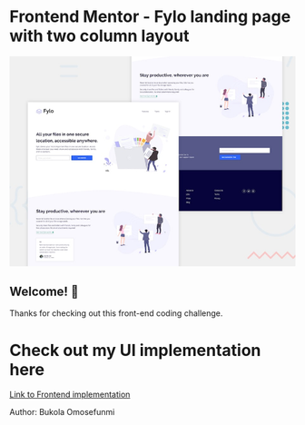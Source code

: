 # Frontend Mentor - Fylo landing page with two column layout

![Design preview for the Fylo landing page with two column layout challenge](./design/desktop-preview.jpg)

## Welcome! 👋

Thanks for checking out this front-end coding challenge.

# Check out my UI implementation here
[Link to Frontend implementation](https://fylo-landing-page-tau-dun.vercel.app/)

Author: Bukola Omosefunmi
